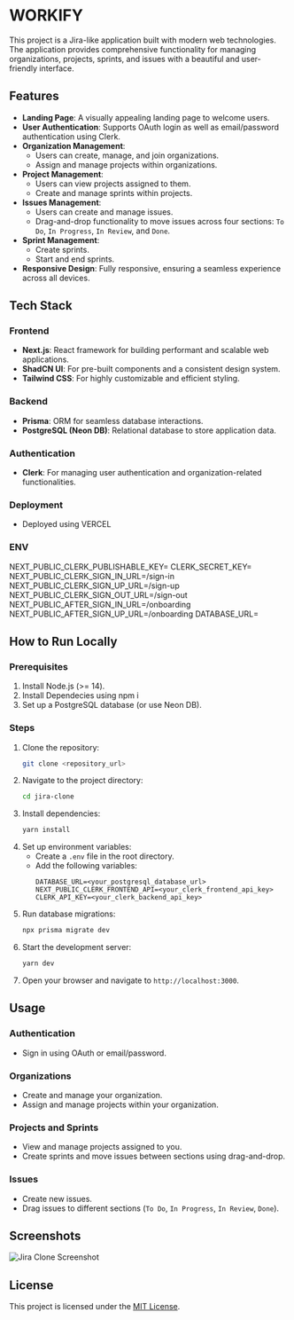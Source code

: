 # WORKIFY 

This project is a Jira-like application built with modern web technologies. The application provides comprehensive functionality for managing organizations, projects, sprints, and issues with a beautiful and user-friendly interface.

## Features

- **Landing Page**: A visually appealing landing page to welcome users.
- **User Authentication**: Supports OAuth login as well as email/password authentication using Clerk.
- **Organization Management**:
  - Users can create, manage, and join organizations.
  - Assign and manage projects within organizations.
- **Project Management**:
  - Users can view projects assigned to them.
  - Create and manage sprints within projects.
- **Issues Management**:
  - Users can create and manage issues.
  - Drag-and-drop functionality to move issues across four sections: `To Do`, `In Progress`, `In Review`, and `Done`.
- **Sprint Management**:
  - Create sprints.
  - Start and end sprints.
- **Responsive Design**: Fully responsive, ensuring a seamless experience across all devices.

## Tech Stack

### Frontend
- **Next.js**: React framework for building performant and scalable web applications.
- **ShadCN UI**: For pre-built components and a consistent design system.
- **Tailwind CSS**: For highly customizable and efficient styling.

### Backend
- **Prisma**: ORM for seamless database interactions.
- **PostgreSQL (Neon DB)**: Relational database to store application data.

### Authentication
- **Clerk**: For managing user authentication and organization-related functionalities.

### Deployment
- Deployed using VERCEL

### ENV 
NEXT_PUBLIC_CLERK_PUBLISHABLE_KEY=
CLERK_SECRET_KEY=
NEXT_PUBLIC_CLERK_SIGN_IN_URL=/sign-in
NEXT_PUBLIC_CLERK_SIGN_UP_URL=/sign-up
NEXT_PUBLIC_CLERK_SIGN_OUT_URL=/sign-out
NEXT_PUBLIC_AFTER_SIGN_IN_URL=/onboarding
NEXT_PUBLIC_AFTER_SIGN_UP_URL=/onboarding
DATABASE_URL=


## How to Run Locally

### Prerequisites
1. Install Node.js (>= 14).
2. Install Dependecies using npm i
3. Set up a PostgreSQL database (or use Neon DB).

### Steps
1. Clone the repository:
   ```bash
   git clone <repository_url>
   ```
2. Navigate to the project directory:
   ```bash
   cd jira-clone
   ```
3. Install dependencies:
   ```bash
   yarn install
   ```
4. Set up environment variables:
   - Create a `.env` file in the root directory.
   - Add the following variables:
     ```env
     DATABASE_URL=<your_postgresql_database_url>
     NEXT_PUBLIC_CLERK_FRONTEND_API=<your_clerk_frontend_api_key>
     CLERK_API_KEY=<your_clerk_backend_api_key>
     ```
5. Run database migrations:
   ```bash
   npx prisma migrate dev
   ```
6. Start the development server:
   ```bash
   yarn dev
   ```
7. Open your browser and navigate to `http://localhost:3000`.

## Usage

### Authentication
- Sign in using OAuth or email/password.

### Organizations
- Create and manage your organization.
- Assign and manage projects within your organization.

### Projects and Sprints
- View and manage projects assigned to you.
- Create sprints and move issues between sections using drag-and-drop.

### Issues
- Create new issues.
- Drag issues to different sections (`To Do`, `In Progress`, `In Review`, `Done`).

## Screenshots

![Jira Clone Screenshot](./Screenshot.png)

## License
This project is licensed under the [MIT License](LICENSE).

